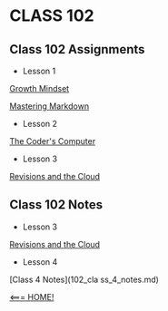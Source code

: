 # CLASS 102

## Class 102 Assignments

- Lesson 1

[Growth Mindset](102_a_1.md)


[Mastering Markdown](102_a_2.md) 


- Lesson 2

[The Coder's Computer](102_a_3.md)

- Lesson 3 

[Revisions and the Cloud](102_a_4.md)


## Class 102 Notes

- Lesson 3

[Revisions and the Cloud](102_class_3_notes.md)

- Lesson 4

[Class 4 Notes](102_cla
ss_4_notes.md)


[<=== HOME!](README.md)

